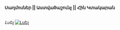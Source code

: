 **Սաղմոսներ || Աստվածաշունչ || Հին Կտակարան**

\
_Լսել_
[![Լսել](https://steamuserimages-a.akamaihd.net/ugc/364031285151936384/CABEA5103DFCCC0F86EE38B0C40C8E0B55814C9B/?imw=512&imh=512&ima=fit&impolicy=Letterbox&imcolor=%23000000&letterbox=true)](https://www.youtube.com/watch?v=SfEw6fJuMUY&list=PLiqVN24ARkiVBupsD0XQso9mn_MtgQoBl&index=19)
